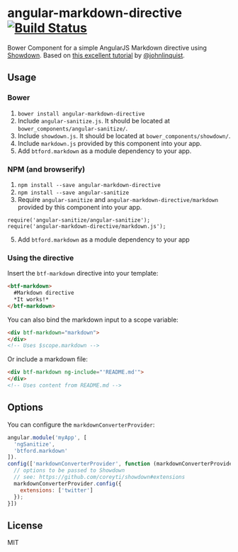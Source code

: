 # angular-markdown-directive [![Build Status](https://travis-ci.org/btford/angular-markdown-directive.png)](https://travis-ci.org/btford/angular-markdown-directive)

Bower Component for a simple AngularJS Markdown directive using [Showdown](https://github.com/coreyti/showdown). Based on [this excellent tutorial](http://blog.angularjs.org/2012/05/custom-components-part-1.html) by [@johnlinquist](https://twitter.com/johnlindquist).


## Usage

### Bower

1. `bower install angular-markdown-directive`
2. Include `angular-sanitize.js`. It should be located at `bower_components/angular-sanitize/`.
3. Include `showdown.js`. It should be located at `bower_components/showdown/`.
4. Include `markdown.js` provided by this component into your app.
5. Add `btford.markdown` as a module dependency to your app.

### NPM (and browserify)

1. `npm install --save angular-markdown-directive`
2. `npm install --save angular-sanitize`
4. Require `angular-sanitize` and `angular-markdown-directive/markdown` provided by this component into your app.
  ```
  require('angular-sanitize/angular-sanitize');
  require('angular-markdown-directive/markdown.js');
  ```
5. Add `btford.markdown` as a module dependency to your app

### Using the directive

Insert the `btf-markdown` directive into your template:

```html
<btf-markdown>
  #Markdown directive
  *It works!*
</btf-markdown>
```

You can also bind the markdown input to a scope variable:

```html
<div btf-markdown="markdown">
</div>
<!-- Uses $scope.markdown -->
```

Or include a markdown file:

```html
<div btf-markdown ng-include="'README.md'">
</div>
<!-- Uses content from README.md -->
```


## Options

You can configure the `markdownConverterProvider`:

```javascript
angular.module('myApp', [
  'ngSanitize',
  'btford.markdown'
]).
config(['markdownConverterProvider', function (markdownConverterProvider) {
  // options to be passed to Showdown
  // see: https://github.com/coreyti/showdown#extensions
  markdownConverterProvider.config({
    extensions: ['twitter']
  });
}])
```


## License
MIT
